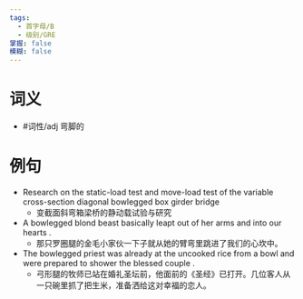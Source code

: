 ```yaml
---
tags:
  - 首字母/B
  - 级别/GRE
掌握: false
模糊: false
---
```

# 词义
- #词性/adj  弯脚的
# 例句
- Research on the static-load test and move-load test of the variable cross-section diagonal bowlegged box girder bridge
	- 变截面斜弯箱梁桥的静动载试验与研究
- A bowlegged blond beast basically leapt out of her arms and into our hearts .
	- 那只罗圈腿的金毛小家伙一下子就从她的臂弯里跳进了我们的心坎中。
- The bowlegged priest was already at the uncooked rice from a bowl and were prepared to shower the blessed couple .
	- 弓形腿的牧师已站在婚礼圣坛前，他面前的《圣经》已打开。几位客人从一只碗里抓了把生米，准备洒给这对幸福的恋人。
